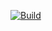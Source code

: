 [![Build](https://github.com/alekseinovikov/home-telegram-bot/actions/workflows/build.yml/badge.svg?branch=develop)](https://github.com/alekseinovikov/home-telegram-bot/actions/workflows/build.yml)